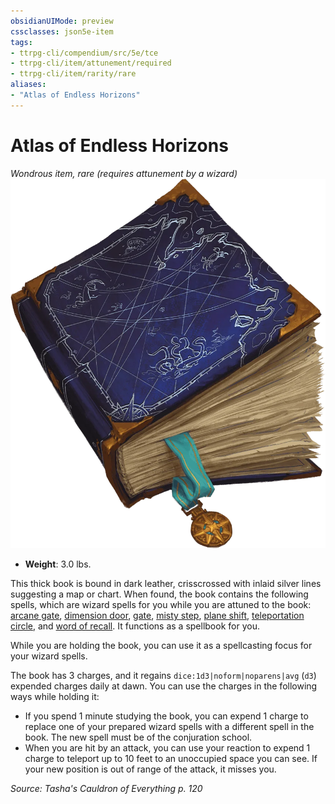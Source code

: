 ```yaml
---
obsidianUIMode: preview
cssclasses: json5e-item
tags:
- ttrpg-cli/compendium/src/5e/tce
- ttrpg-cli/item/attunement/required
- ttrpg-cli/item/rarity/rare
aliases: 
- "Atlas of Endless Horizons"
---
```

# Atlas of Endless Horizons
*Wondrous item, rare (requires attunement by a wizard)*  
![](Інструменти%20ДМ/CLI/items/img/atlas-of-endless-horizons.webp#right)

- **Weight**: 3.0 lbs.

This thick book is bound in dark leather, crisscrossed with inlaid silver lines suggesting a map or chart. When found, the book contains the following spells, which are wizard spells for you while you are attuned to the book: [arcane gate](Інструменти%20ДМ/CLI/spells/arcane-gate-xphb.md), [dimension door](Інструменти%20ДМ/CLI/spells/dimension-door-xphb.md), [gate](Інструменти%20ДМ/CLI/spells/gate-xphb.md), [misty step](Інструменти%20ДМ/CLI/spells/misty-step-xphb.md), [plane shift](Інструменти%20ДМ/CLI/spells/plane-shift-xphb.md), [teleportation circle](Інструменти%20ДМ/CLI/spells/teleportation-circle-xphb.md), and [word of recall](Інструменти%20ДМ/CLI/spells/word-of-recall-xphb.md). It functions as a spellbook for you.

While you are holding the book, you can use it as a spellcasting focus for your wizard spells.

The book has 3 charges, and it regains `dice:1d3|noform|noparens|avg` (`d3`) expended charges daily at dawn. You can use the charges in the following ways while holding it:

- If you spend 1 minute studying the book, you can expend 1 charge to replace one of your prepared wizard spells with a different spell in the book. The new spell must be of the conjuration school.  
- When you are hit by an attack, you can use your reaction to expend 1 charge to teleport up to 10 feet to an unoccupied space you can see. If your new position is out of range of the attack, it misses you.  

*Source: Tasha's Cauldron of Everything p. 120*